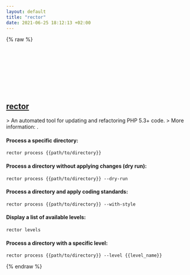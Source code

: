 ```yaml
---
layout: default
title: "rector"
date: 2021-06-25 18:12:13 +02:00
---
```

{% raw %}
<h2 id="rector">
  <a href="/en/common/rector.html">rector</a> <a href="#rector"><svg class="icon">
    <use href="/assets/images/unicode_sprite.svg#link" />
  </svg></a>
</h2>
> An automated tool for updating and refactoring PHP 5.3+ code.
> More information: <https://github.com/rectorphp/rector>.

#### Process a specific directory:
```shell
rector process {{path/to/directory}}
```
#### Process a directory without applying changes (dry run):
```shell
rector process {{path/to/directory}} --dry-run
```
#### Process a directory and apply coding standards:
```shell
rector process {{path/to/directory}} --with-style
```
#### Display a list of available levels:
```shell
rector levels
```
#### Process a directory with a specific level:
```shell
rector process {{path/to/directory}} --level {{level_name}}
```
{% endraw %}